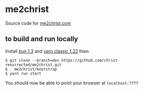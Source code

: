 # me2christ

Source code for [me2christ.com](https://me2christ.com)

## to build and run locally

Install [bun 1.3][bun] and [yarn classic 1.22][yarn] then:

    $ git clone --branch=dev https://github.com/christ-resurrected/me2christ.git
    $ . me2christ/bootstrap
    $ yarn run start

You should now be able to point your browser at `localhost:7777`

[bun]: https://bun.com
[yarn]: https://classic.yarnpkg.com

